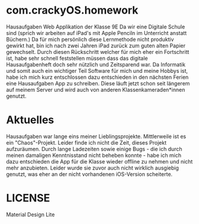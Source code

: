 # com.crackyOS.homework
Hausaufgaben Web Applikation der Klasse 9E
Da wir eine Digitale Schule sind (sprich
wir arbeiten auf iPad's mit Apple Penciln im
Unterricht anstatt Büchern.) Da für mich 
persönlich diese Lernmethode nicht produktiv 
gewirkt hat, bin ich nach zwei Jahren iPad 
zurück zum guten alten Papier gewechselt.
Durch diesen Rückschritt welcher für mich
eher ein Fortschritt ist, habe sehr schnell
feststellen müssen dass das digitale 
Hausaufgabenheft doch sehr nützlich und 
Zeitsparend war. Da Informatik und somit auch
ein wichtiger Teil Software für mich und
meine Hobbys ist, habe ich mich kurz 
entschlossen dazu entschieden in den nächsten
Ferien eine Hausaufgaben App zu schreiben.
Diese läuft jetzt schon seit längerem auf
meinem Server und wird auch von anderen 
Klassenkameraden*innen genutzt.


# Aktuelles
Hausaufgaben war lange eins meiner Lieblingsprojekte. Mittlerweile ist es ein "Chaos"-Projekt. Leider finde ich nicht die Zeit, dieses Projekt aufzuräumen. Durch lange Ladezeiten sowie einige Bugs - die ich durch meinen damaligen Kenntnisstand nicht beheben konnte - habe ich mich dazu entschieden die App für die Klasse wieder offline zu nehmen und nicht mehr anzubieten. Leider wurde sie zuvor auch nicht wirklich ausgiebig genutzt, was eher an der nicht vorhandenen iOS-Version scheiterte.


# LICENSE
Material Design Lite
